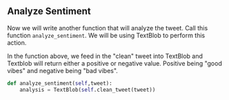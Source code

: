 ## Analyze Sentiment

Now we will write another function that will analyze the tweet. Call this function `analyze_sentiment`. We will be using TextBlob to perform this action.

In the function above, we feed in the "clean" tweet into TextBlob and Textblob will return either a positive or negative value. Positive being "good vibes" and negative being "bad vibes".

```python
def analyze_sentiment(self,tweet):
    analysis = TextBlob(self.clean_tweet(tweet))
```

